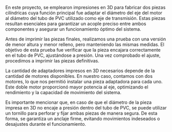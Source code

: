 En este proyecto, se emplearon impresiones en 3D para fabricar dos piezas cilíndricas cuya función principal fue adaptar el diámetro del eje del motor al diámetro del tubo de PVC utilizado como eje de transmisión. Estas piezas resultan esenciales para garantizar un acople preciso entre ambos componentes y asegurar un funcionamiento óptimo del sistema.

Antes de imprimir las piezas finales, realizamos una prueba con una versión de menor altura y menor relleno, pero manteniendo las mismas medidas. El objetivo de esta prueba fue verificar que la pieza encajara correctamente en el tubo de PVC, ajustándose a presión. Una vez comprobado el ajuste, procedimos a imprimir las piezas definitivas.

La cantidad de adaptadores impresos en 3D necesarios depende de la cantidad de motores disponibles. En nuestro caso, contamos con dos motores, lo que nos permitió instalar una pieza adaptadora para cada uno. Este doble motor proporcionó mayor potencia al eje, optimizando el rendimiento y la capacidad de movimiento del sistema.

Es importante mencionar que, en caso de que el diámetro de la pieza impresa en 3D no encaje a presión dentro del tubo de PVC, se puede utilizar un tornillo para perforar y fijar ambas piezas de manera segura. De esta forma, se garantiza un anclaje firme, evitando movimientos indeseados o desajustes durante el funcionamiento.
